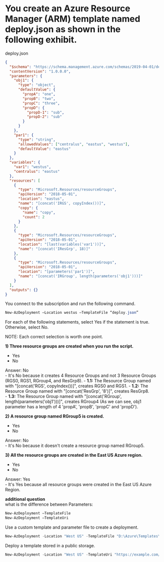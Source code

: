 # You create an Azure Resource Manager (ARM) template named deploy.json as shown in the following exhibit.

deploy.json
```json
{
  "$schema": "https://schema.management.azure.com/schemas/2019-04-01/deploymentTemplate.jsonfi",
  "contentVersion": "1.0.0.0",
  "parameters": {
    "obj1": {
      "type": "object",
      "defaultValue": {
        "propA": "one",
        "propB": "two",
        "propC": "three",
        "propD": {
          "propD-1": "sub",
          "propD-2": "sub"
        }
      }
    },
    "par1": {
      "type": "string",
      "allowedValues": ["centralus", "eastus", "westus"],
      "defaultValue": "eastus"
    }
  },
  "variables": {
    "var1": "westus",
    "centralus": "eastus"
  },
  "resources": [
    {
      "type": "Microsoft.Resources/resourceGroups",
      "apiVersion": "2018-05-01",
      "location": "eastus",
      "name": "[concat('IRGS', copyIndex())]",
      "copy": {
        "name": "copy",
        "count": 2
      }
    },
    {
      "type": "Microsoft.Resources/resourceGroups",
      "apiVersion": "2018-05-01",
      "location": "[last(variables('var1'))]",
      "name": "[concat('IResGrp', 18)]"
    },
    {
      "type": "Microsoft.Resources/resourceGroups",
      "apiVersion": "2018-05-01",
      "location": "[parameters('par1')]",
      "name": "[concat('IRGroup', length(parameters('obj1')))]"
    }
  ],
  "outputs": {}
}
```

You connect to the subscription and run the following command.

```powershell
New-AzDeployment –Location westus –TemplateFile “deploy.json”
```

For each of the following statements, select Yes if the statement is true. Otherwise, select No.

NOTE: Each correct selection is worth one point.

**1) Three resource groups are created when you run the script.**
   - Yes
   - No

   Answer: No  
     - It's No because it creates 4 Resource Groups and not 3 Resource Groups (RGS0, RGS1, RGroup4, and ResGrp8). 
     - **1.1:** The Resource Group named with "[concat('RGS', copyIndex())]", creates RGS0 and RGS1.
     - **1.2:** The Resource Group named with "[concat('ResGrp', '8')]", creates ResGrp8.  
     - **1.3:** The Resource Group named with "[concat('RGroup', length(parameters('obj1')))]", creates RGroup4 (As we can see, obj1 parameter has a length of 4 'propA', 'propB',  'propC' and 'propD').  

**2) A resource group named RGroup5 is created.**
   - Yes
   - No

   Answer: No  
     - It's No because it doesn't create a resource group named RGroup5.

**3) All the resource groups are created in the East US Azure region.**
   - Yes
   - No

   Answer: Yes  
     - It's Yes because all resource groups were created in the East US Azure Region.


**additional question**  
what is the difference between Parameters:  
```powershell
New-AzDeployment –TemplateFile 
New-AzDeployment –TemplateUri
```
Use a custom template and parameter file to create a deployment.
```powershell
New-AzDeployment -Location "West US" -TemplateFile "D:\Azure\Templates\example.json" 
```
Deploy a template stored in a  public storage.
```powershell
New-AzDeployment -Location "West US" -TemplateUri "https://example.com/example.json"
```
